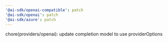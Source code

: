 ```yaml
---
'@ai-sdk/openai-compatible': patch
'@ai-sdk/openai': patch
'@ai-sdk/azure': patch
---
```


chore(providers/openai): update completion model to use providerOptions
